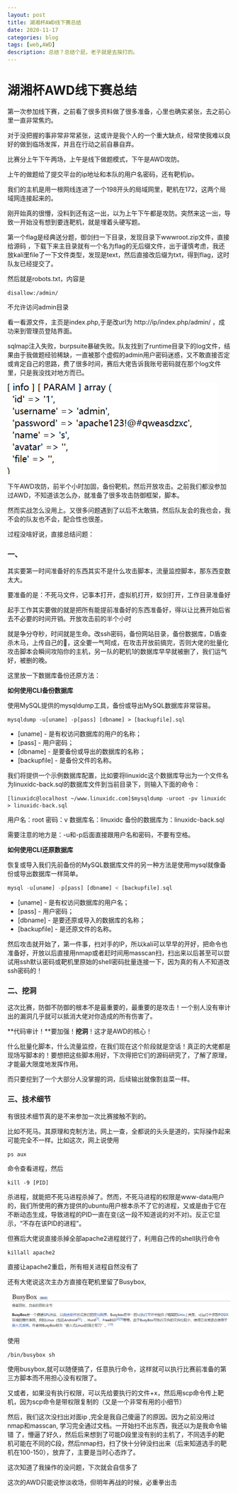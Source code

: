```yaml
---
layout: post
title: 湖湘杯AWD线下赛总结
date: 2020-11-17
categories: blog
tags: [web,AWD]
description: 总结？总结个屁，老子就是去挨打的。
---
```




# 湖湘杯AWD线下赛总结

第一次参加线下赛，之前看了很多资料做了很多准备，心里也确实紧张，去之前心里一直非常焦灼。

对于没把握的事非常非常紧张，这或许是我个人的一个重大缺点，经常使我难以良好的做到临场发挥，并且在行动之前自暴自弃。

比赛分上午下午两场，上午是线下做题模式，下午是AWD攻防。

上午的做题给了提交平台的ip地址和本队的用户名密码，还有靶机ip。

我们的主机是用一根网线连进了一个198开头的局域网里，靶机在172，这两个局域网连接起来的。

刚开始真的很懵，没料到还有这一出，以为上午下午都是攻防。突然来这一出，导致一开始没有想到要连靶机，就是埋着头硬写题。

第一个flag是经典送分题，御剑扫一下目录，发现目录下wwwroot.zip文件，直接给源码 ，下载下来主目录就有一个名为flag的无后缀文件，出于谨慎考虑，我还放kali里file了一下文件类型，发现是text，然后直接改后缀为txt，得到flag，这时队友已经提交了。

然后就是robots.txt，内容是

```
disallow:/admin/
```

不允许访问admin目录

看一看源文件，主页是index.php,于是改url为 http://ip/index.php/admin/ ，成功来到管理员登陆界面。

sqlmap注入失败，burpsuite暴破失败。队友找到了runtime目录下的log文件，结果由于我做题经验稀缺，一直被那个虚假的admin用户密码迷惑，又不敢直接否定或肯定自己的思路，费了很多时间，赛后大佬告诉我账号密码就在那个log文件里，只是我没找对地方而已。

![image-20201117181349246](img\image-20201117181349246.png)

下午AWD攻防，前半个小时加固，备份靶机，然后开放攻击。之前我们都没参加过AWD，不知道该怎么办，就准备了很多攻击防御框架，脚本。

然而实战怎么没用上。又很多问题遇到了以后不太敢搞，然后队友会的我也会，我不会的队友也不会，配合性也很差。

过程没啥好说，直接总结问题：

### 一、

其实要第一时间准备好的东西其实不是什么攻击脚本，流量监控脚本，那东西变数太大。

要准备的是：不死马文件，记事本打开，虚拟机打开，蚁剑打开，工作目录准备好

起手工作其实要做的就是把所有能提前准备好的东西准备好，得以让比赛开始后省去不必要的时间开销。开放攻击前的半个小时

就是争分夺秒，时间就是生命。改ssh密码，备份网站目录，备份数据库，D盾查杀木马，上传自己的🐎，这全要一气呵成，在攻击开放前搞完，否则大佬的批量化攻击脚本会瞬间攻陷你的主机，另一队的靶机1的数据库早早就被删了，我们运气好，被删的晚。

这里放一下数据库备份还原方法：



**如何使用CLI备份数据库**

使用MySQL提供的mysqldump工具，备份或导出MySQL数据库非常容易。

```shell
mysqldump -u[uname] -p[pass] [dbname] > [backupfile].sql
```



- [uname] - 是有权访问数据库的用户的名称；
- [pass] - 用户密码；
- [dbname] - 是要备份或导出的数据库的名称；
- [backupfile] - 是备份文件的名称。

我们将提供一个示例数据库配置，比如要将linuxidc这个数据库导出为一个文件名为linuxidc-back.sql的数据库文件到当前目录下，则输入下面的命令：

```shell
[linuxidc@localhost ~/www.linuxidc.com]$mysqldump -uroot -pv linuxidc > linuxidc-back.sql
```

用户名：root  密码：v 数据库名：linuxidc  备份的数据库为：linuxidc-back.sql

需要注意的地方是：-u和-p后面直接跟用户名和密码，不要有空格。

**如何使用CLI还原数据库**

恢复或导入我们先前备份的MySQL数据库文件的另一种方法是使用mysql就像备份或导出数据库一样简单。

```php
mysql -u[uname] -p[pass] [dbname] < [backupfile].sql
```



- [uname] - 是有权访问数据库的用户名；
- [pass] - 用户密码；
- [dbname] - 是要还原或导入的数据库的名称；
- [backupfile] - 是还原文件的名称。

然后攻击就开始了，第一件事，扫对手的IP，所以kali可以早早的开好，把命令也准备好，开放以后直接用nmap或者赶时间用masscan扫，扫出来以后甚至可以尝试用ssh默认密码或靶机里原始的shell密码批量连接一下，因为真的有人不知道改ssh密码的！

### 二、挖洞

这次比赛，防御不防御的根本不是最重要的，最重要的是攻击！一个别人没有审计出的漏洞几乎就可以抵消大佬对你造成的所有伤害了。

**代码审计！**要加强！**挖洞**！这才是AWD的核心！

什么批量化脚本，什么流量监控，在我们现在这个阶段就是空话！真正的大佬都是现场写脚本的！要想把这些脚本用好，下次得把它们的源码研究了，了解了原理，才能最大限度地发挥作用。

而只要挖到了一个大部分人没掌握的洞，后续输出就像割韭菜一样。



### 三、技术细节

有很技术细节真的是不来参加一次比赛接触不到的。

比如不死马。其原理和克制方法，网上一查，全都说的头头是道的，实际操作起来可能完全不一样。比如这次，网上说使用

```shell
ps aux
```

命令查看进程，然后 

```shell
kill -9 [PID]
```

杀进程，就能把不死马进程杀掉了。然而，不死马进程的权限是www-data用户的，我们所使用的赛方提供的ubuntu用户根本杀不了它的进程，又或是由于它在不断动态生成，导致进程的PID一直在变(这一段不知道说的对不对)。反正它显示，“不存在该PID的进程”。

但赛后大佬说直接杀掉全部apache2进程就行了，利用自己传的shell执行命令

```shell
killall apache2
```

直接让apache2重启，所有相关进程自然没有了

还有大佬说这次主办方直接在靶机里留了Busybox,

![image-20201117211912516](img\image-20201117211912516.png)

使用

```shell
/bin/busybox sh
```

使用busybox,就可以随便搞了，任意执行命令，这样就可以执行比赛前准备的第三方脚本而不用担心没有权限了。

又或者，如果没有执行权限，可以先给要执行的文件+x，然后用scp命令传上靶机，因为scp命令是带权限复制的（又是一个非常有用的小细节）



然后，我们这次没扫出对面ip ,完全是我自己傻逼了的原因。因为之前没用过nmap和masscan, 学习完全通过文档。一开始扫不出东西，我还以为是我命令输错 了，懵逼了好久，然后后来想到了可能D段里没有别的主机了，不同选手的靶机可能在不同的C段，然后nmap扫，扫了快十分钟没扫出来（后来知道选手的靶机在100-150），放弃了，主要是当时心态炸了。

这次知道了我操作的没问题，下次就会自信多了



这次的AWD只能说惨淡收场，但明年再战的时候，必重拳出击